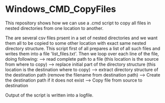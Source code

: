 # Windows_CMD_CopyFiles
This repository shows how we can use a .cmd script to copy all files in nested directories from one location to another.

The are several csv files prsent in a set of nested directories and we want them all to be copied to some other location with exact same nested directory structure. This script first of all prepares a list of all such files and writes them into a file 'list_files.txt'. Then we loop over each line of the file, doing following:
--> read complete path to a file (this location is the source from where to copy)
--> replace initial part of the directory structure (this location is the destination where to copy)
--> extract directory structure of the destination path (remove the filename from destination path)
--> Create the destination path if it does not exist
--> Copy file from source to destination

Output of the script is written into a logfile.

